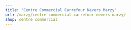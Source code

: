 ```yaml
---
title: "Centre Commercial Carrefour Nevers Marzy"
url: /marzy/centre-commercial-carrefour-nevers-marzy/
shop: centre commercial
---
```

